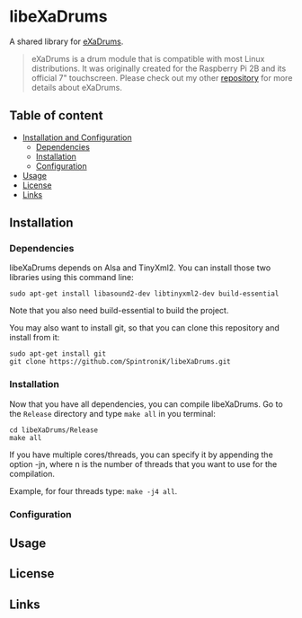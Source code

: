 # libeXaDrums
A shared library for <a href="https://github.com/SpintroniK/eXaDrums">eXaDrums</a>.

> eXaDrums is a drum module that is compatible with most Linux distributions. 
It was originally created for the Raspberry Pi 2B and its official 7" touchscreen. 
Please check out my other <a href="https://github.com/SpintroniK/eXaDrums">repository</a> for more details about eXaDrums.

## Table of content

- [Installation and Configuration](#installation)
    - [Dependencies](#dependencies)
    - [Installation](#installation)
    - [Configuration](#configuration)
- [Usage](#usage)
- [License](#license)
- [Links](#links)

## Installation

### Dependencies

libeXaDrums depends on Alsa and TinyXml2. You can install those two libraries using this command line: <br />
```
sudo apt-get install libasound2-dev libtinyxml2-dev build-essential 
```
Note that you also need build-essential to build the project.

You may also want to install git, so that you can clone this repository and install from it: 
```
sudo apt-get install git
git clone https://github.com/SpintroniK/libeXaDrums.git 
```

### Installation

Now that you have all dependencies, you can compile libeXaDrums.
Go to the `Release` directory and type `make all` in you terminal: 
```
cd libeXaDrums/Release
make all 
```

If you have multiple cores/threads, you can specify it by appending the option -jn, where n is the number of threads that you want to use for the compilation. 

Example, for four threads type: <code>make -j4 all</code>.

### Configuration

## Usage

## License

## Links
